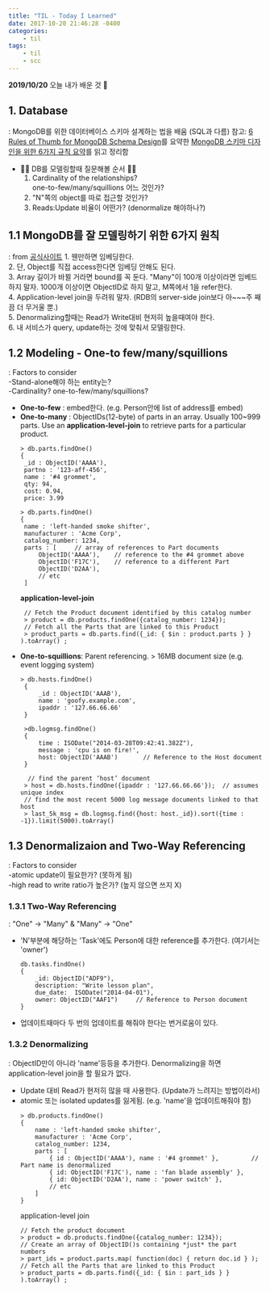 ```yaml
---
title: "TIL - Today I Learned"
date: 2017-10-20 21:46:28 -0400
categories: 
    - til
tags:
    - til
    - scc
---
```


**2019/10/20**
오늘 내가 배운 것 🌟

## 1. Database
: MongoDB를 위한 데이터베이스 스키마 설계하는 법을 배움 (SQL과 다름)
  참고: [6 Rules of Thumb for MongoDB Schema Design](https://www.mongodb.com/blog/post/6-rules-of-thumb-for-mongodb-schema-design-part-1)를 요약한 [MongoDB 스키마 디자인을 위한 6가지 규칙 요약](https://edykim.com/ko/post/summary-of-six-rules-for-designing-a-mongodb-schema/)를 읽고 정리함
* 🌟🌟 DB를 모델링할때 질문해볼 순서 🌟🌟
    1. Cardinality of the relationships?  
        one-to-few/many/squillions 어느 것인가?  
    2. "N"쪽의 object를 따로 접근할 것인가?  
    3. Reads:Update 비율이 어떤가? (denormalize 해야하나?)  


## 1.1 MongoDB를 잘 모델링하기 위한 6가지 원칙 
: from [공식사이트](https://www.mongodb.com/blog/post/6-rules-of-thumb-for-mongodb-schema-design-part-3)
    1. 웬만하면 임베딩한다.  
    2. 단, Object를 직접 access한다면 임베딩 안해도 된다.  
    3. Array 길이가 바뀔 거라면 bound를 꼭 둔다. "Many"이 100개 이상이라면 임베드하지 말자. 1000개 이상이면 ObjectID로 하지 말고, M쪽에서 1을 refer한다.  
    4. Application-level join을 두려워 말자. (RDB의 server-side join보다 아~~~주 째끔 더 무거울 뿐.)  
    5. Denormalizing할때는 Read가 Write대비 현저히 높을때여야 한다.   
    6. 내 서비스가 query, update하는 것에 맞춰서 모델링한다.  
    

## 1.2 Modeling - One-to few/many/squillions
: Factors to consider  
    -Stand-alone해야 하는 entity는?   
    -Cardinality? one-to-few/many/squillions?  
* **One-to-few** : embed한다. (e.g. Person안에 list of address를 embed)
* **One-to-many** : ObjectIDs(12-byte) of parts in an array. Usually 100~999 parts. Use an **application-level-join** to retrieve parts for a particular product.
   ```
   > db.parts.findOne()
   {
    _id : ObjectID('AAAA'),
    partno : '123-aff-456',
    name : '#4 grommet',
    qty: 94,
    cost: 0.94,
    price: 3.99
   ```
   ```
   > db.parts.findOne()
   {
    name : 'left-handed smoke shifter',
    manufacturer : 'Acme Corp',
    catalog_number: 1234,
    parts : [     // array of references to Part documents
        ObjectID('AAAA'),    // reference to the #4 grommet above
        ObjectID('F17C'),    // reference to a different Part
        ObjectID('D2AA'),
        // etc
    ]
   ```
   **application-level-join**
   ```
    // Fetch the Product document identified by this catalog number
    > product = db.products.findOne({catalog_number: 1234});
    // Fetch all the Parts that are linked to this Product
    > product_parts = db.parts.find({_id: { $in : product.parts } } ).toArray() ;
   ```
* **One-to-squillions**: Parent referencing. > 16MB document size (e.g. event logging system)
   ```
   > db.hosts.findOne()
    {
        _id : ObjectID('AAAB'),
        name : 'goofy.example.com',
        ipaddr : '127.66.66.66'
    }

    >db.logmsg.findOne()
    {
        time : ISODate("2014-03-28T09:42:41.382Z"),
        message : 'cpu is on fire!',
        host: ObjectID('AAAB')       // Reference to the Host document
    }
   ```
   ```
     // find the parent ‘host’ document
    > host = db.hosts.findOne({ipaddr : '127.66.66.66'});  // assumes unique index
    // find the most recent 5000 log message documents linked to that host
    > last_5k_msg = db.logmsg.find({host: host._id}).sort({time : -1}).limit(5000).toArray()
   ```
  
## 1.3 Denormalizaion and Two-Way Referencing
: Factors to consider  
    -atomic update이 필요한가? (못하게 됨)  
    -high read to write ratio가 높은가? (높지 않으면 쓰지 X)  

### 1.3.1 Two-Way Referencing
: "One" -> "Many" & "Many" -> "One"
* 'N'부분에 해당하는 'Task'에도 Person에 대한 reference를 추가한다.  (여기서는 'owner')
    ```
    db.tasks.findOne()
    {
        _id: ObjectID("ADF9"), 
        description: "Write lesson plan",
        due_date:  ISODate("2014-04-01"),
        owner: ObjectID("AAF1")     // Reference to Person document
    }
    ```
* 업데이트때마다 두 번의 업데이트를 해줘야 한다는 번거로움이 있다.


### 1.3.2 Denormalizing
: ObjectID만이 아니라 'name'등등을 추가한다. Denormalizing을 하면 application-level join을 할 필요가 없다.
* Update 대비 Read가 현저히 많을 때 사용한다. (Update가 느려지는 방법이라서)
* atomic 또는 isolated updates를 잃게됨. (e.g. 'name'을 업데이트해줘야 함)
    ```
    > db.products.findOne()
    {
        name : 'left-handed smoke shifter',
        manufacturer : 'Acme Corp',
        catalog_number: 1234,
        parts : [
            { id : ObjectID('AAAA'), name : '#4 grommet' },         // Part name is denormalized
            { id: ObjectID('F17C'), name : 'fan blade assembly' },
            { id: ObjectID('D2AA'), name : 'power switch' },
            // etc
        ]
    }
    ```
    application-level join
    ```
    // Fetch the product document
    > product = db.products.findOne({catalog_number: 1234});  
    // Create an array of ObjectID()s containing *just* the part numbers
    > part_ids = product.parts.map( function(doc) { return doc.id } );
    // Fetch all the Parts that are linked to this Product
    > product_parts = db.parts.find({_id: { $in : part_ids } } ).toArray() ;
    ```